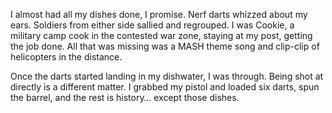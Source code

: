  I almost had all my dishes done, I promise. Nerf darts whizzed about my ears. Soldiers from either side sallied and regrouped. I was Cookie, a military camp cook in the contested war zone, staying at my post, getting the job done. All that was missing was a MASH theme song and clip-clip of helicopters in the distance. 

 Once the darts started landing in my dishwater, I was through. Being shot at directly is a different matter. I grabbed my pistol and loaded six darts, spun the barrel, and the rest is history… except those dishes. 